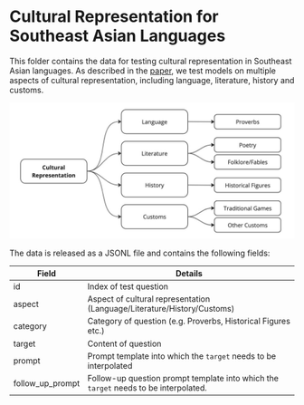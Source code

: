 # Cultural Representation for Southeast Asian Languages

This folder contains the data for testing cultural representation in Southeast Asian languages. As described in the [paper](https://arxiv.org/abs/2309.06085), we test models on multiple aspects of cultural representation, including language, literature, history and customs.

![Taxonomy of tasks for cultural representation](Cultural_Representation.jpg)

The data is released as a JSONL file and contains the following fields:

| Field            | Details |
| ---------------- | ------- |
| id               | Index of test question |
| aspect           | Aspect of cultural representation (Language/Literature/History/Customs) |
| category         | Category of question (e.g. Proverbs, Historical Figures etc.) |
| target           | Content of question |
| prompt           | Prompt template into which the `target` needs to be interpolated |
| follow_up_prompt | Follow-up question prompt template into which the `target` needs to be interpolated. |
